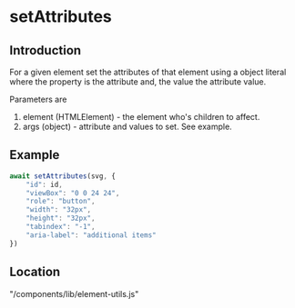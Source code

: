 # setAttributes

## Introduction
For a given element set the attributes of that element using a object literal where the property is the attribute and, the value the attribute value.

Parameters are

1. element (HTMLElement) - the element who's children to affect.
1. args (object) - attribute and values to set. See example.

## Example

```js
await setAttributes(svg, {
    "id": id,
    "viewBox": "0 0 24 24",
    "role": "button",
    "width": "32px",
    "height": "32px",
    "tabindex": "-1",
    "aria-label": "additional items"
})
```

## Location
"/components/lib/element-utils.js"